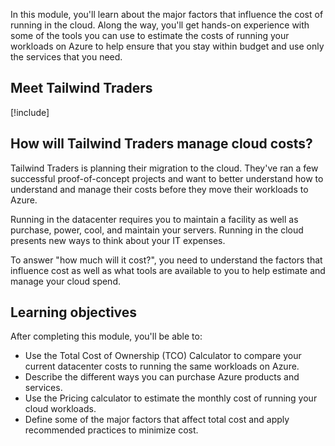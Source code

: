 In this module, you'll learn about the major factors that influence the cost of running in the cloud. Along the way, you'll get hands-on experience with some of the tools you can use to estimate the costs of running your workloads on Azure to help ensure that you stay within budget and use only the services that you need.

## Meet Tailwind Traders

[!include[](../../shared/tailwind-traders-overview.md)]

## How will Tailwind Traders manage cloud costs?

Tailwind Traders is planning their migration to the cloud. They've ran a few successful proof-of-concept projects and want to better understand how to understand and manage their costs before they move their workloads to Azure.

Running in the datacenter requires you to maintain a facility as well as purchase, power, cool, and maintain your servers. Running in the cloud presents new ways to think about your IT expenses.

To answer "how much will it cost?", you need to understand the factors that influence cost as well as what tools are available to you to help estimate and manage your cloud spend.

## Learning objectives

After completing this module, you'll be able to:

* Use the Total Cost of Ownership (TCO) Calculator to compare your current datacenter costs to running the same workloads on Azure.
* Describe the different ways you can purchase Azure products and services.
* Use the Pricing calculator to estimate the monthly cost of running your cloud workloads.
* Define some of the major factors that affect total cost and apply recommended practices to minimize cost.
